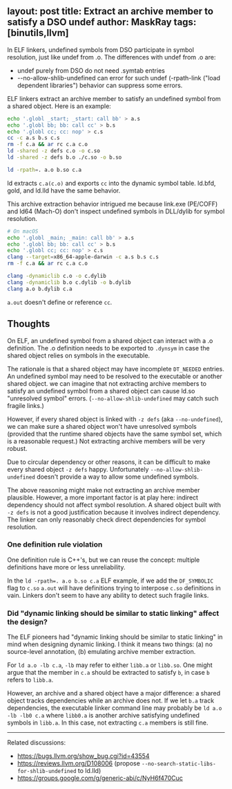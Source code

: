 layout: post
title: Extract an archive member to satisfy a DSO undef
author: MaskRay
tags: [binutils,llvm]
---

In ELF linkers, undefined symbols from DSO participate in symbol resolution, just like undef from .o.
The differences with undef from .o are:

* undef purely from DSO do not need .symtab entries
* --no-allow-shlib-undefined can error for such undef (-rpath-link ("load dependent libraries") behavior can suppress some errors.

ELF linkers extract an archive member to satisfy an undefined symbol from a shared object.
Here is an example:

<!-- more -->

```sh
echo '.globl _start; _start: call bb' > a.s
echo '.globl bb; bb: call cc' > b.s
echo '.globl cc; cc: nop' > c.s
cc -c a.s b.s c.s
rm -f c.a && ar rc c.a c.o
ld -shared -z defs c.o -o c.so
ld -shared -z defs b.o ./c.so -o b.so

ld -rpath=. a.o b.so c.a
```

ld extracts `c.a(c.o)` and exports `cc` into the dynamic symbol table.
ld.bfd, gold, and ld.lld have the same behavior.

This archive extraction behavior intrigued me because link.exe (PE/COFF) and ld64 (Mach-O) don't inspect undefined symbols in DLL/dylib for symbol resolution.

```sh
# On macOS
echo '.globl _main; _main: call bb' > a.s
echo '.globl bb; bb: call cc' > b.s
echo '.globl cc; cc: nop' > c.s
clang --target=x86_64-apple-darwin -c a.s b.s c.s
rm -f c.a && ar rc c.a c.o

clang -dynamiclib c.o -o c.dylib
clang -dynamiclib b.o c.dylib -o b.dylib
clang a.o b.dylib c.a
```

`a.out` doesn't define or reference `cc`.

## Thoughts

On ELF, an undefined symbol from a shared object can interact with a .o definition.
The .o definition needs to be exported to `.dynsym` in case the shared object relies on symbols in the executable.

The rationale is that a shared object may have incomplete `DT_NEEDED` entries.
An undefined symbol may need to be resolved to the executable or another shared object.
we can imagine that not extracting archive members to satisfy an undefined symbol from a shared object can cause ld.so "unresolved symbol" errors.
(`--no-allow-shlib-undefined` may catch such fragile links.)

However, if every shared object is linked with `-z defs` (aka `--no-undefined`), we can make sure a shared object won't have unresolved symbols (provided that the runtime shared objects have the same symbol set, which is a reasonable request.)
Not extracting archive members will be very robust.

Due to circular dependency or other reasons, it can be difficult to make every shared object `-z defs` happy.
Unfortunately `--no-allow-shlib-undefined` doesn't provide a way to allow some undefined symbols.

The above reasoning might make not extracting an archive member plausible.
However, a more important factor is at play here: indirect dependency should not affect symbol resolution.
A shared object built with `-z defs` is not a good justification because it involves indirect dependency.
The linker can only reasonably check direct dependencies for symbol resolution.

### One definition rule violation

One definition rule is C++'s, but we can reuse the concept: multiple definitions have more or less unreliability.

In the `ld -rpath=. a.o b.so c.a` ELF example, if we add the `DF_SYMBOLIC` flag to `c.so`
`a.out` will have definitions trying to interpose `c.so` definitions in vain.
Linkers don't seem to have any ability to detect such fragile links.

### Did "dynamic linking should be similar to static linking" affect the design?

The ELF pioneers had "dynamic linking should be similar to static linking" in mind when designing dynamic linking.
I think it means two things: (a) no source-level annotation, (b) emulating archive member extraction.

For `ld a.o -lb c.a`, `-lb` may refer to either `libb.a` or `libb.so`.
One might argue that the member in `c.a` should be extracted to satisfy `b`, in case `b` refers to `libb.a`.

However, an archive and a shared object have a major difference: a shared object tracks dependencies while an archive does not.
If we let `b.a` track dependencies, the executable linker command line may probably be `ld a.o -lb -lb0 c.a` where `libb0.a` is another archive satisfying undefined symbols in `libb.a`.
In this case, not extracting `c.a` members is still fine.

---

Related discussions:

* <https://bugs.llvm.org/show_bug.cgi?id=43554>
* <https://reviews.llvm.org/D108006> (propose `--no-search-static-libs-for-shlib-undefined` to ld.lld)
* <https://groups.google.com/g/generic-abi/c/NyH6f470Cuc>
